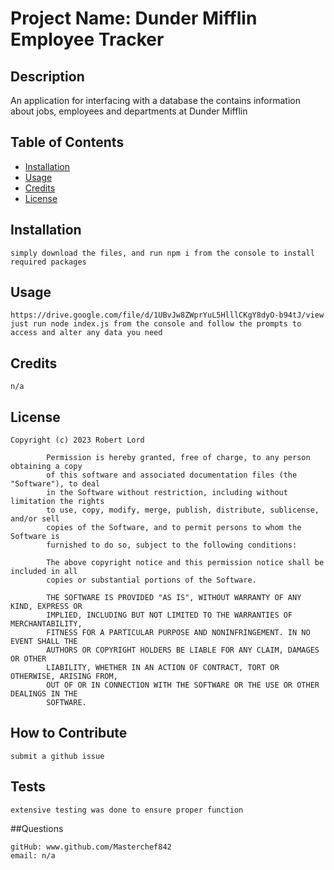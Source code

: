 

# Project Name: Dunder Mifflin Employee Tracker

## Description

An application for interfacing with a database the contains information about jobs, employees and departments at Dunder Mifflin

## Table of Contents

- [Installation](#Installation)
- [Usage](#Usage)
- [Credits](#Credits)
- [License](#License)

## Installation
    simply download the files, and run npm i from the console to install required packages

## Usage
    https://drive.google.com/file/d/1UBvJw8ZWprYuL5HlllCKgY8dyO-b94tJ/view
    just run node index.js from the console and follow the prompts to access and alter any data you need



## Credits
    n/a

## License

    Copyright (c) 2023 Robert Lord

            Permission is hereby granted, free of charge, to any person obtaining a copy
            of this software and associated documentation files (the "Software"), to deal
            in the Software without restriction, including without limitation the rights
            to use, copy, modify, merge, publish, distribute, sublicense, and/or sell
            copies of the Software, and to permit persons to whom the Software is
            furnished to do so, subject to the following conditions:
            
            The above copyright notice and this permission notice shall be included in all
            copies or substantial portions of the Software.
            
            THE SOFTWARE IS PROVIDED "AS IS", WITHOUT WARRANTY OF ANY KIND, EXPRESS OR
            IMPLIED, INCLUDING BUT NOT LIMITED TO THE WARRANTIES OF MERCHANTABILITY,
            FITNESS FOR A PARTICULAR PURPOSE AND NONINFRINGEMENT. IN NO EVENT SHALL THE
            AUTHORS OR COPYRIGHT HOLDERS BE LIABLE FOR ANY CLAIM, DAMAGES OR OTHER
            LIABILITY, WHETHER IN AN ACTION OF CONTRACT, TORT OR OTHERWISE, ARISING FROM,
            OUT OF OR IN CONNECTION WITH THE SOFTWARE OR THE USE OR OTHER DEALINGS IN THE
            SOFTWARE.

## How to Contribute

    submit a github issue

## Tests

    extensive testing was done to ensure proper function

##Questions

    gitHub: www.github.com/Masterchef842
    email: n/a
    